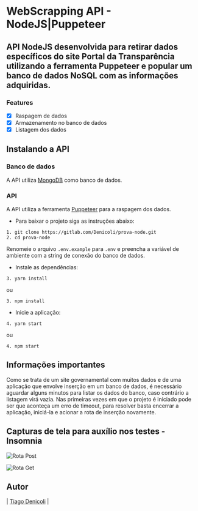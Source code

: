 # WebScrapping API - NodeJS|Puppeteer
## API NodeJS desenvolvida para retirar dados específicos do site Portal da Transparência utilizando a ferramenta Puppeteer e popular um banco de dados NoSQL com as informações adquiridas.

### Features

- [x] Raspagem de dados
- [x] Armazenamento no banco de dados
- [x] Listagem dos dados

## Instalando a API

### Banco de dados

A API utiliza [MongoDB](https://www.mongodb.com) como banco de dados.

### API

A API utiliza a ferramenta [Puppeteer](https://pptr.dev/) para a raspagem dos dados.

* Para baixar o projeto siga as instruções abaixo:

```
1. git clone https://gitlab.com/Denicoli/prova-node.git
2. cd prova-node

```

Renomeie o arquivo `.env.example` para `.env` e preencha a variável de ambiente com a string de conexão do banco de dados.


* Instale as dependências:

```
3. yarn install

```

ou

```
3. npm install

```
*  Inicie a aplicação:

```
4. yarn start

```

ou

```
4. npm start

```

## Informações importantes

Como se trata de um site governamental com muitos dados e de uma aplicação que envolve inserção em um banco de dados, é necessário aguardar alguns minutos para listar os dados do banco, caso contrário a listagem virá vazia. Nas primeiras vezes em que o projeto é iniciado pode ser que aconteça um erro de timeout, para resolver basta encerrar a aplicação, iniciá-la e acionar a rota de inserção novamente.

## Capturas de tela para auxílio nos testes - Insomnia

![](/screenshots/post.png?raw=true "Rota Post")

![](/screenshots/get.png?raw=true "Rota Get")

## Autor

|  [Tiago Denicoli](https://github.com/Denicoli/)   |
